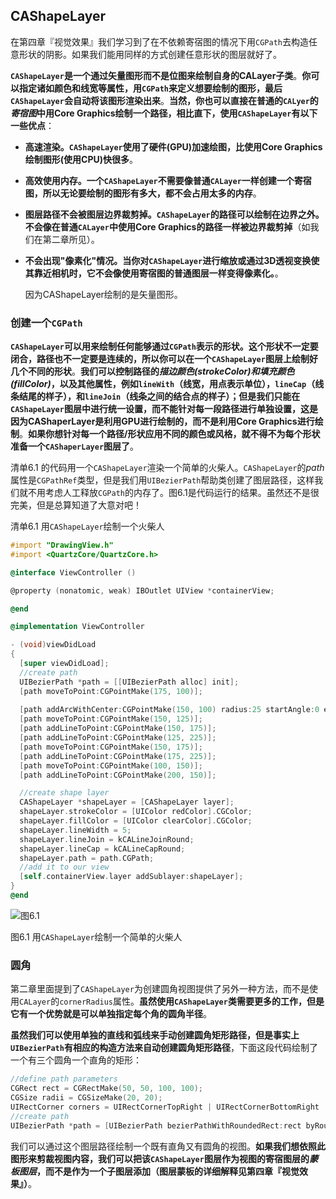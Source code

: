 ## CAShapeLayer

在第四章『视觉效果』我们学习到了在不依赖寄宿图的情况下用`CGPath`去构造任意形状的阴影。如果我们能用同样的方式创建任意形状的图层就好了。

**`CAShapeLayer`是一个通过矢量图形而不是位图来绘制自身的CALayer子类**。**你可以指定诸如颜色和线宽等属性，用`CGPath`来定义想要绘制的图形，最后`CAShapeLayer`会自动将该图形渲染出来**。**当然，你也可以直接在普通的`CALyer`的*寄宿图*中用Core Graphics绘制一个路径，相比直下，使用`CAShapeLayer`有以下一些优点**：

* **高速渲染。`CAShapeLayer`使用了硬件(GPU)加速绘图，比使用Core Graphics绘制图形(使用CPU)快很多**。

* **高效使用内存。一个`CAShapeLayer`不需要像普通`CALayer`一样创建一个寄宿图，所以无论要绘制的图形有多大，都不会占用太多的内存**。

* **图层路径不会被图层边界裁剪掉。`CAShapeLayer`的路径可以绘制在边界之外。不会像在普通`CALayer`中使用Core Graphics的路径一样被边界裁剪掉**（如我们在第二章所见）。

* **不会出现"像素化"情况。当你对`CAShapeLayer`进行缩放或通过3D透视变换使其靠近相机时，它不会像使用寄宿图的普通图层一样变得像素化。**。

  因为CAShapeLayer绘制的是矢量图形。

### 创建一个`CGPath`

**`CAShapeLayer`可以用来绘制任何能够通过`CGPath`表示的形状。这个形状不一定要闭合，路径也不一定要是连续的，所以你可以在一个`CAShapeLayer`图层上绘制好几个不同的形状**。**我们可以控制路径的*描边颜色(strokeColor)*和*填充颜色(fillColor)*，以及其他属性，例如`lineWith`（线宽，用点表示单位），`lineCap`（线条结尾的样子），和`lineJoin`（线条之间的结合点的样子）；但是我们只能在`CAShapeLayer`图层中进行统一设置，而不能针对每一段路径进行单独设置，这是因为CAShaperLayer是利用GPU进行绘制的，而不是利用Core Graphics进行绘制**。**如果你想针对每一个路径/形状应用不同的颜色或风格，就不得不为每个形状准备一个`CAShaperLayer`图层了**。

清单6.1 的代码用一个`CAShapeLayer`渲染一个简单的火柴人。`CAShapeLayer`的*path*属性是`CGPathRef`类型，但是我们用`UIBezierPath`帮助类创建了图层路径，这样我们就不用考虑人工释放`CGPath`的内存了。图6.1是代码运行的结果。虽然还不是很完美，但是总算知道了大意对吧！

清单6.1 用`CAShapeLayer`绘制一个火柴人

```objective-c
#import "DrawingView.h"
#import <QuartzCore/QuartzCore.h>

@interface ViewController ()

@property (nonatomic, weak) IBOutlet UIView *containerView;

@end

@implementation ViewController

- (void)viewDidLoad
{
  [super viewDidLoad];
  //create path
  UIBezierPath *path = [[UIBezierPath alloc] init];
  [path moveToPoint:CGPointMake(175, 100)];
  ￼
  [path addArcWithCenter:CGPointMake(150, 100) radius:25 startAngle:0 endAngle:2*M_PI clockwise:YES];
  [path moveToPoint:CGPointMake(150, 125)];
  [path addLineToPoint:CGPointMake(150, 175)];
  [path addLineToPoint:CGPointMake(125, 225)];
  [path moveToPoint:CGPointMake(150, 175)];
  [path addLineToPoint:CGPointMake(175, 225)];
  [path moveToPoint:CGPointMake(100, 150)];
  [path addLineToPoint:CGPointMake(200, 150)];

  //create shape layer
  CAShapeLayer *shapeLayer = [CAShapeLayer layer];
  shapeLayer.strokeColor = [UIColor redColor].CGColor;
  shapeLayer.fillColor = [UIColor clearColor].CGColor;
  shapeLayer.lineWidth = 5;
  shapeLayer.lineJoin = kCALineJoinRound;
  shapeLayer.lineCap = kCALineCapRound;
  shapeLayer.path = path.CGPath;
  //add it to our view
  [self.containerView.layer addSublayer:shapeLayer];
}
@end
```

![图6.1](./6.1.png)

图6.1 用`CAShapeLayer`绘制一个简单的火柴人

### 圆角

第二章里面提到了`CAShapeLayer`为创建圆角视图提供了另外一种方法，而不是使用`CALayer`的`cornerRadius`属性。**虽然使用`CAShapeLayer`类需要更多的工作，但是它有一个优势就是可以单独指定每个角的圆角半径**。

**虽然我们可以使用单独的直线和弧线来手动创建圆角矩形路径，但是事实上`UIBezierPath`有相应的构造方法来自动创建圆角矩形路径**，下面这段代码绘制了一个有三个圆角一个直角的矩形：

```objective-c
//define path parameters
CGRect rect = CGRectMake(50, 50, 100, 100);
CGSize radii = CGSizeMake(20, 20);
UIRectCorner corners = UIRectCornerTopRight | UIRectCornerBottomRight | UIRectCornerBottomLeft;
//create path
UIBezierPath *path = [UIBezierPath bezierPathWithRoundedRect:rect byRoundingCorners:corners cornerRadii:radii];
```

我们可以通过这个图层路径绘制一个既有直角又有圆角的视图。**如果我们想依照此图形来剪裁视图内容，我们可以把该`CAShapeLayer`图层作为视图的寄宿图层的*蒙板图层*，而不是作为一个子图层添加（图层蒙板的详细解释见第四章『视觉效果』）**。
